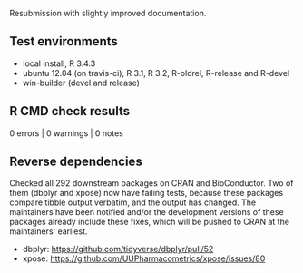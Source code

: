 Resubmission with slightly improved documentation.

## Test environments
* local install, R 3.4.3
* ubuntu 12.04 (on travis-ci), R 3.1, R 3.2, R-oldrel, R-release and R-devel
* win-builder (devel and release)

## R CMD check results

0 errors | 0 warnings | 0 notes


## Reverse dependencies

Checked all 292 downstream packages on CRAN and BioConductor. Two of them (dbplyr and xpose) now have failing tests, because these packages compare tibble output verbatim, and the output has changed. The maintainers have been notified and/or the development versions of these packages already include these fixes, which will be pushed to CRAN at the maintainers' earliest.

- dbplyr: https://github.com/tidyverse/dbplyr/pull/52
- xpose: https://github.com/UUPharmacometrics/xpose/issues/80
